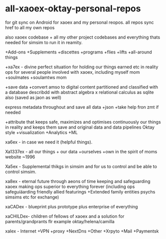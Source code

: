 # all-xaoex-oktay-personal-repos
for git sync on Android for xaoex and my personal reopos. all repos sync href to all my own repos 


also xaoex codebase + all my other project codebases and everything thats needed for simsim to run it in reamity. 

+Add-ons +Supplements +discettes +programs +flies +lifts +all-around things 

+xa7ex - divine perfect situation for holding our things earned etc in reality
ops for several people involved with xaoex, including myself mom +soulmates +soulamtws mom

+save data +convert amso to digital content partitioned and classified with a database describdd with abstract algebra x relational calculus as sqlite also (saved as jaon as well)

express metadata throughout and save all data +json +take help fron zmt if needed


+attribute that keeps safe, maximizes and optimises continuously our things in reality and keeps them save and original data and data pipelines Oktay style +visualization +Analytics +ML

xa6ex - in case we need it (helpful things). 

Xa1337ex - all our things + our data +ourselves +own in the spirit of moms website ~1996 

Xa5ex - Supplemental thikgs in simsim and for us to control and be able to control simsim. 

xa8ex - eternal future through aeons of time keeping and safeguarding xaoex making ops superior to everything forever (including ops safeguiäarding friendly allied featurings +Extended family entities psychs simsims etc for exchange)

xaCADex - blueprint plus prototype plus enterprise of everything

xaCHILDex- children of fellows of xaoex and a solution for parents/grandprants flr example oktay/helena/camilla

xaIex - Internet +VPN +proxy +NextDns +Other +Xrpyto +Mail +Paymentsk
